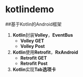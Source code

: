 # kotlindemo

##基于Kotlin的Android框架

1. **Kotlin**封装**Volley**，**EventBus**
	* **Volley GET**
	* **Volley Post**
2. **Kotlin**使用**Retrofit**，**RxAndroid**
    * **Retrofit GET**
    * **Retrofit Post**
3. **Kotlin**实现**Tab选项卡**
